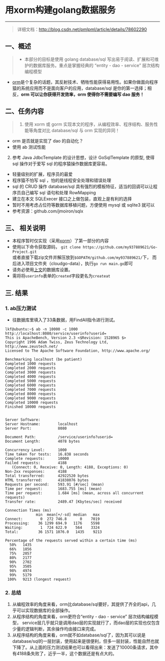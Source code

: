 ﻿# 用xorm构建golang数据服务

---

> 详细文档：http://blog.csdn.net/pmlpml/article/details/78602290

## **一、概述**
> - 本部分的目标是使用 golang database/sql 写出易于阅读、扩展和可维护的数据库服务。重点是掌握经典的 “entity - dao - service” 层次结构编程模型
- [orm][1]是个复杂的话题，其反射技术、牺牲性能获得易用性。如果你做面向程序猿的系统应用而不是面向客户的应用，database/sql 是你的第一选择；相反，**orm 可以让你获得开发效率，orm 使得你不需要编写 dao 服务！**

## **二、任务内容**
>  1. 使用 xorm 或 gorm 实现本文的程序，从编程效率、程序结构、服务性能等角度对比 database/sql 与 orm 实现的异同！ 
 - orm 是否就是实现了 dao 的自动化？
 - 使用 ab 测试性能
 2. 参考 Java JdbcTemplate 的设计思想，设计 GoSqlTemplate 的原型, 使得 sql 操作对于爱写 sql 的程序猿操作数据库更容易。 
- 轻量级别的扩展，程序员的最爱
- 程序猿不怕写 sql ，怕的是线程安全处理和错误处理
- sql 的 CRUD 操作 database/sql 具有强烈的模板特征，适当的回调可以让程序员自己编写 sql 语句和处理 RowMapping
- 建立在本文 SQLExecer 接口之上做包装，直观上是有利的选择
- 暂时不用考虑占位符等数据库移植问题，方便使用 mysql 或 sqlite3 就可以
- 参考资源：github.com/jmoiron/sqlx


## **三、 相关说明**

 - 本程序暂时仅实现（采用[xorm][2]）了第一部分的内容
 - 使用以下命令获取源码，
  `git clone https://github.com/my937889621/Go-Project.git`  
  或者直接下载zip文件并解压放到`$GOPATH/github.com/my937889621/`下，
  而后进入项目文件夹（cloudgo-data），执行`go run main.go`即可
 - 请务必使用[上文][3]的数据库设置。
 - 需将将`userinfo`表单的`created`字段更名为`createat`
## **三. 结果**
### **1. ab压力测试**
 - 往数据库里填入了33条数据，用FindAll指令进行测试。

```
lkf@ubuntu:~$ ab -n 10000 -c 1000 http://localhost:8080/service/userinfo?userid=
This is ApacheBench, Version 2.3 <$Revision: 1528965 $>
Copyright 1996 Adam Twiss, Zeus Technology Ltd, http://www.zeustech.net/
Licensed to The Apache Software Foundation, http://www.apache.org/

Benchmarking localhost (be patient)
Completed 1000 requests
Completed 2000 requests
Completed 3000 requests
Completed 4000 requests
Completed 5000 requests
Completed 6000 requests
Completed 7000 requests
Completed 8000 requests
Completed 9000 requests
Completed 10000 requests
Finished 10000 requests


Server Software:        
Server Hostname:        localhost
Server Port:            8080

Document Path:          /service/userinfo?userid=
Document Length:        4078 bytes

Concurrency Level:      1000
Time taken for tests:   16.838 seconds
Complete requests:      10000
Failed requests:        4188
   (Connect: 0, Receive: 0, Length: 4188, Exceptions: 0)
Non-2xx responses:      4188
Total transferred:      42922520 bytes
HTML transferred:       41838076 bytes
Requests per second:    593.91 [#/sec] (mean)
Time per request:       1683.755 [ms] (mean)
Time per request:       1.684 [ms] (mean, across all concurrent requests)
Transfer rate:          2489.47 [Kbytes/sec] received

Connection Times (ms)
              min  mean[+/-sd] median   max
Connect:        0  272 746.8      0    7019
Processing:    36 1299 694.9   1176    5598
Waiting:        1  724 622.9    564    3324
Total:         36 1571 1076.0   1435    9213

Percentage of the requests served within a certain time (ms)
  50%   1435
  66%   1856
  75%   2057
  80%   2177
  90%   2702
  95%   3505
  98%   4974
  99%   5179
 100%   9213 (longest request)
```
### **2. 总结**

 1. 从编程效率的角度来看，orm比database/sql要好，其提供了齐全的api，几乎可以实现数据库的全部操作。
 2. 从程序结构的角度来看，orm更符合“entity - dao - service” 层次结构编程模型， service层几乎就只是调用dao层的实现就行了，而dao层的实现也仅包含少量的逻辑判断，其余操作均由接口来完成。
 3. 从程序结构的角度来看，orm就不如database/sql了，因为其可以说是database/sql的一层封装，使用起来是很便利，但多一层封装，性能自然也就下降了。从上面的压力测试结果也可以看得出来：发送了10000条请求，其中有4188条失败了，近乎一半，这个数据还是有点大的。


  [1]: http://blog.csdn.net/zhanghongjie0302/article/details/47344417
  [2]: http://xorm.io/
  [3]: http://blog.csdn.net/pmlpml/article/details/78602290